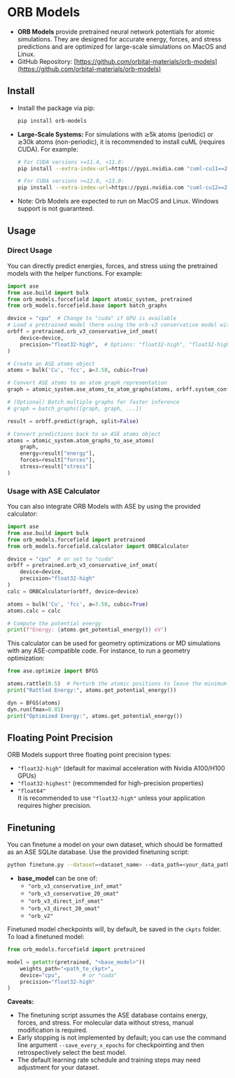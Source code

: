# ORB Models

- **ORB Models** provide pretrained neural network potentials for atomic simulations. They are designed for accurate energy, forces, and stress predictions and are optimized for large-scale simulations on MacOS and Linux.
- GitHub Repository: [https://github.com/orbital-materials/orb-models](https://github.com/orbital-materials/orb-models)

## Install

- Install the package via pip:
  ```bash
  pip install orb-models
  ```
- **Large-Scale Systems:** For simulations with ≳5k atoms (periodic) or ≳30k atoms (non-periodic), it is recommended to install cuML (requires CUDA). For example:

  ```bash
  # For CUDA versions >=11.4, <11.8:
  pip install --extra-index-url=https://pypi.nvidia.com "cuml-cu11==25.2.*"

  # For CUDA versions >=12.0, <13.0:
  pip install --extra-index-url=https://pypi.nvidia.com "cuml-cu12==25.2.*"
  ```

- Note: Orb Models are expected to run on MacOS and Linux. Windows support is not guaranteed.

## Usage

### Direct Usage

You can directly predict energies, forces, and stress using the pretrained models with the helper functions. For example:

```python
import ase
from ase.build import bulk
from orb_models.forcefield import atomic_system, pretrained
from orb_models.forcefield.base import batch_graphs

device = "cpu"  # Change to "cuda" if GPU is available
# Load a pretrained model (here using the orb-v3 conservative model with unlimited neighbors trained on OMAT24)
orbff = pretrained.orb_v3_conservative_inf_omat(
    device=device,
    precision="float32-high",  # Options: "float32-high", "float32-highest", or "float64"
)

# Create an ASE atoms object
atoms = bulk('Cu', 'fcc', a=3.58, cubic=True)

# Convert ASE atoms to an atom graph representation
graph = atomic_system.ase_atoms_to_atom_graphs(atoms, orbff.system_config, device=device)

# (Optional) Batch multiple graphs for faster inference
# graph = batch_graphs([graph, graph, ...])

result = orbff.predict(graph, split=False)

# Convert predictions back to an ASE atoms object
atoms = atomic_system.atom_graphs_to_ase_atoms(
    graph,
    energy=result["energy"],
    forces=result["forces"],
    stress=result["stress"]
)
```

### Usage with ASE Calculator

You can also integrate ORB Models with ASE by using the provided calculator:

```python
import ase
from ase.build import bulk
from orb_models.forcefield import pretrained
from orb_models.forcefield.calculator import ORBCalculator

device = "cpu"  # or set to "cuda"
orbff = pretrained.orb_v3_conservative_inf_omat(
    device=device,
    precision="float32-high"
)
calc = ORBCalculator(orbff, device=device)

atoms = bulk('Cu', 'fcc', a=3.58, cubic=True)
atoms.calc = calc

# Compute the potential energy
print(f"Energy: {atoms.get_potential_energy()} eV")
```

This calculator can be used for geometry optimizations or MD simulations with any ASE-compatible code. For instance, to run a geometry optimization:

```python
from ase.optimize import BFGS

atoms.rattle(0.5)  # Perturb the atomic positions to leave the minimum-energy configuration
print("Rattled Energy:", atoms.get_potential_energy())

dyn = BFGS(atoms)
dyn.run(fmax=0.01)
print("Optimized Energy:", atoms.get_potential_energy())
```

## Floating Point Precision

ORB Models support three floating point precision types:

- `"float32-high"` (default for maximal acceleration with Nvidia A100/H100 GPUs)
- `"float32-highest"` (recommended for high-precision properties)
- `"float64"`  
  It is recommended to use `"float32-high"` unless your application requires higher precision.

## Finetuning

You can finetune a model on your own dataset, which should be formatted as an ASE SQLite database. Use the provided finetuning script:

```bash
python finetune.py --dataset=<dataset_name> --data_path=<your_data_path> --base_model=<base_model>
```

- **base_model** can be one of:
  - `"orb_v3_conservative_inf_omat"`
  - `"orb_v3_conservative_20_omat"`
  - `"orb_v3_direct_inf_omat"`
  - `"orb_v3_direct_20_omat"`
  - `"orb_v2"`

Finetuned model checkpoints will, by default, be saved in the `ckpts` folder. To load a finetuned model:

```python
from orb_models.forcefield import pretrained

model = getattr(pretrained, "<base_model>")(
    weights_path="<path_to_ckpt>",
    device="cpu",       # or "cuda"
    precision="float32-high"
)
```

**Caveats:**

- The finetuning script assumes the ASE database contains energy, forces, and stress. For molecular data without stress, manual modification is required.
- Early stopping is not implemented by default; you can use the command line argument `--save_every_x_epochs` for checkpointing and then retrospectively select the best model.
- The default learning rate schedule and training steps may need adjustment for your dataset.

